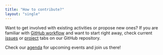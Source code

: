 ```yaml
---
title: "How to contribute?"
layout: "single"
---
```


Want to get involved with existing activities or propose new ones? If you are familiar with [GitHub workflow](https://guides.github.com/activities/hello-world/) and want to start right away, check current [issues](https://guides.github.com/) or [project](https://github.com/Radboud-University/osc-nijmegen/projects) tabs on our GitHub repository.

Check our [agenda](https://radboud-university.github.io/osc-nijmegen/_pages/agenda/) for upcoming events and join us there!
